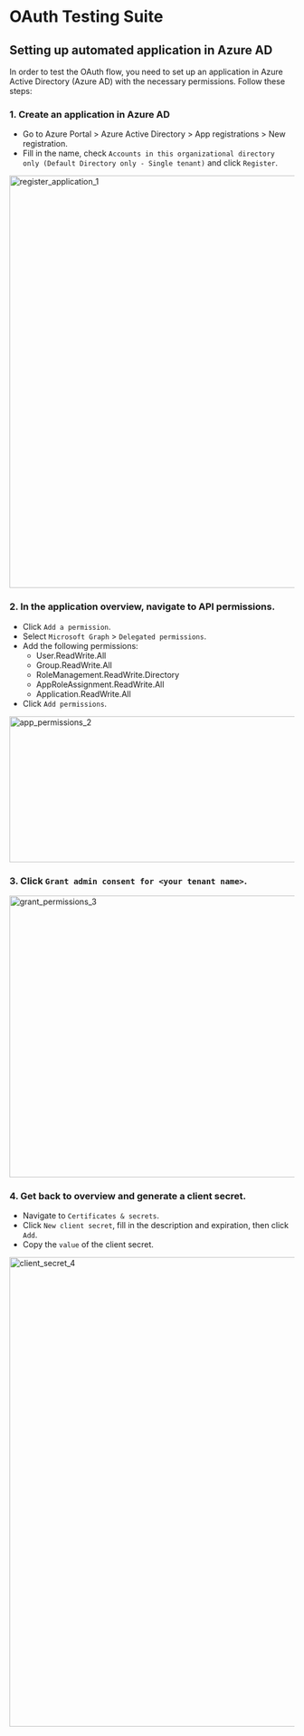# OAuth Testing Suite

## Setting up automated application in Azure AD

In order to test the OAuth flow, you need to set up an application in Azure Active Directory (Azure AD) with the necessary permissions. Follow these steps:

### 1. Create an application in Azure AD
   - Go to Azure Portal > Azure Active Directory > App registrations > New registration.
   - Fill in the name, check `Accounts in this organizational directory only (Default Directory only - Single tenant)` and click `Register`.
  <img width="1842" height="729" alt="register_application_1" src="https://github.com/user-attachments/assets/95c88b88-680a-4077-a648-1dc41f50a0e9" />

### 2. In the application overview, navigate to API permissions.
   - Click `Add a permission`.
   - Select `Microsoft Graph` > `Delegated permissions`.
   - Add the following permissions:
     - User.ReadWrite.All 
     - Group.ReadWrite.All 
     - RoleManagement.ReadWrite.Directory 
     - AppRoleAssignment.ReadWrite.All 
     - Application.ReadWrite.All
   - Click `Add permissions`.

<img width="797" height="258" alt="app_permissions_2" src="https://github.com/user-attachments/assets/3640d20e-c259-4b21-8a11-72fe55bbbf87" />

### 3. Click `Grant admin consent for <your tenant name>`.
<img width="1294" height="498" alt="grant_permissions_3" src="https://github.com/user-attachments/assets/79439afb-f0d9-48db-a3fb-2336942d702e" />

### 4. Get back to overview and generate a client secret.
   - Navigate to `Certificates & secrets`.
   - Click `New client secret`, fill in the description and expiration, then click `Add`.
   - Copy the `value` of the client secret.
<img width="2483" height="830" alt="client_secret_4" src="https://github.com/user-attachments/assets/49fdc648-2825-4b07-a244-f868653198f1" />
